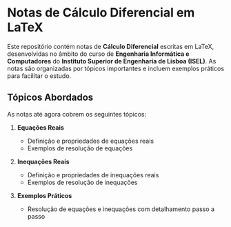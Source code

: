 # Notas de Cálculo Diferencial em LaTeX

Este repositório contém notas de **Cálculo Diferencial** escritas em LaTeX, desenvolvidas no âmbito do curso de **Engenharia Informática e Computadores** do **Instituto Superior de Engenharia de Lisboa (ISEL)**. As notas são organizadas por tópicos importantes e incluem exemplos práticos para facilitar o estudo.

## Tópicos Abordados

As notas até agora cobrem os seguintes tópicos:

1. **Equações Reais**
   - Definição e propriedades de equações reais
   - Exemplos de resolução de equações

2. **Inequações Reais**
   - Definição e propriedades de inequações reais
   - Exemplos de resolução de inequações

3. **Exemplos Práticos**
   - Resolução de equações e inequações com detalhamento passo a passo
